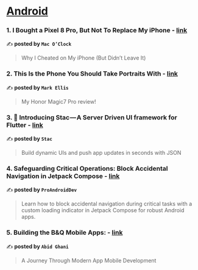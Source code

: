 
<h1><a href=https://medium.com/tag/android/recommended target="_blank" rel="noopener noreferrer">Android</a></h1>
<h3>1. I Bought a Pixel 8 Pro, But Not To Replace My iPhone - <a href="https://medium.com/macoclock/i-bought-a-pixel-8-pro-but-not-to-replace-my-iphone-985f948947d0" target="_blank" rel="noopener noreferrer">link</a></h3>

✍️ **posted by `Mac O’Clock`**

<blockquote>Why I Cheated on My iPhone (But Didn’t Leave It)</blockquote>

<h3>2. This Is the Phone You Should Take Portraits With - <a href="https://medium.com/@markellisreviews/this-is-the-phone-you-should-take-portraits-with-50cd7d9af853" target="_blank" rel="noopener noreferrer">link</a></h3>

✍️ **posted by `Mark Ellis`**

<blockquote>My Honor Magic7 Pro review!</blockquote>

<h3>3. 🚀 Introducing Stac — A Server Driven UI framework for Flutter - <a href="https://medium.com/stac/introducing-mirai-a-server-driven-ui-framework-for-flutter-d020fd0c387d" target="_blank" rel="noopener noreferrer">link</a></h3>

✍️ **posted by `Stac`**

<blockquote>Build dynamic UIs and push app updates in seconds with JSON</blockquote>

<h3>4. Safeguarding Critical Operations: Block Accidental Navigation in Jetpack Compose - <a href="https://medium.com/proandroiddev/safeguarding-critical-operations-block-accidental-navigation-in-jetpack-compose-6551c948d9a9" target="_blank" rel="noopener noreferrer">link</a></h3>

✍️ **posted by `ProAndroidDev`**

<blockquote>Learn how to block accidental navigation during critical tasks with a custom loading indicator in Jetpack Compose for robust Android apps.</blockquote>

<h3>5. Building the B&Q Mobile Apps: - <a href="https://medium.com/@abid.ghani/building-the-b-q-mobile-apps-ce69ab593797" target="_blank" rel="noopener noreferrer">link</a></h3>

✍️ **posted by `Abid Ghani`**

<blockquote>A Journey Through Modern App Mobile Development</blockquote>

